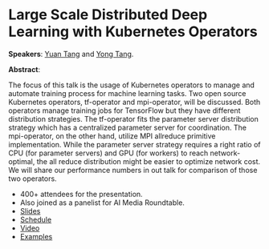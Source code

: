 # Large Scale Distributed Deep Learning with Kubernetes Operators

**Speakers**: [Yuan Tang](https://terrytangyuan.github.io/about/) and [Yong Tang](https://www.linkedin.com/in/yong-tang).

**Abstract**:

The focus of this talk is the usage of Kubernetes operators to manage and automate training process for machine learning tasks. Two open source Kubernetes operators, tf-operator and mpi-operator, will be discussed. Both operators manage training jobs for TensorFlow but they have different distribution strategies. The tf-operator fits the parameter server distribution strategy which has a centralized parameter server for coordination. The mpi-operator, on the other hand, utilize MPI allreduce primitive implementation. While the parameter server strategy requires a right ratio of CPU (for parameter servers) and GPU (for workers) to reach network-optimal, the all reduce distribution might be easier to optimize network cost. We will share our performance numbers in out talk for comparison of those two operators. 

* 400+ attendees for the presentation.
* Also joined as a panelist for AI Media Roundtable.
* [Slides](presentation.pdf)
* [Schedule](https://kccnceu19.sched.com/event/MPaT)
* [Video](https://youtu.be/jyLi1cfJeM8)
* [Examples](examples.py)
